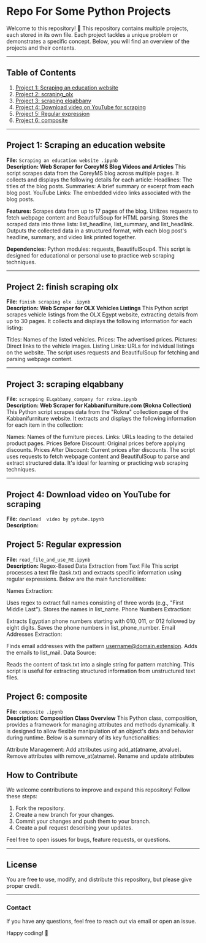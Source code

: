 # Repo For Some Python Projects 

Welcome to this repository! 🎉 This repository contains multiple projects, each stored in its own file. Each project tackles a unique problem or demonstrates a specific concept. Below, you will find an overview of the projects and their contents.

---

## Table of Contents

1. [Project 1: Scraping an education website](#Scraping_an_education_website)
2. [Project 2: scraping_olx](#finish_scraping_olx)
3. [Project 3: scraping elqabbany](#scraping_elqabbany)
4. [Project 4: Download video on YouTube for scraping](#Download_video_on_YouTube)
5. [Project 5: Regular expression](#Regular_expression)
6. [Project 6: composite](#composite)
---

## Project 1: Scraping an education website

**File:** `Scraping an education website .ipynb`  
**Description:** 
**Web Scraper for CoreyMS Blog Videos and Articles**
This script scrapes data from the CoreyMS blog across multiple pages. It collects and displays the following details for each article:
Headlines: The titles of the blog posts.
Summaries: A brief summary or excerpt from each blog post.
YouTube Links: The embedded video links associated with the blog posts.

**Features:**
Scrapes data from up to 17 pages of the blog.
Utilizes requests to fetch webpage content and BeautifulSoup for HTML parsing.
Stores the scraped data into three lists: list_headline, list_summary, and list_headlink.
Outputs the collected data in a structured format, with each blog post's headline, summary, and video link printed together.

**Dependencies:**
Python modules: requests, BeautifulSoup4.
This script is designed for educational or personal use to practice web scraping techniques.

---

## Project 2: finish scraping olx

**File:** `finish scraping olx .ipynb`  
**Description:** 
**Web Scraper for OLX Vehicles Listings**
This Python script scrapes vehicle listings from the OLX Egypt website, extracting details from up to 30 pages. It collects and displays the following information for each listing:

Titles: Names of the listed vehicles.
Prices: The advertised prices.
Pictures: Direct links to the vehicle images.
Listing Links: URLs for individual listings on the website.
The script uses requests and BeautifulSoup for fetching and parsing webpage content.

---

## Project 3: scraping elqabbany

**File:** `scrapping ELqabbany_company for rokna.ipynb`  
**Description:** 
**Web Scraper for Kabbanifurniture.com (Rokna Collection)**
This Python script scrapes data from the "Rokna" collection page of the Kabbanifurniture website. It extracts and displays the following information for each item in the collection:

Names: Names of the furniture pieces.
Links: URLs leading to the detailed product pages.
Prices Before Discount: Original prices before applying discounts.
Prices After Discount: Current prices after discounts.
The script uses requests to fetch webpage content and BeautifulSoup to parse and extract structured data. It's ideal for learning or practicing web scraping techniques.

---


## Project 4: Download video on YouTube for scraping

**File:** `download  video by pytube.ipynb`  
**Description:** 

## Project 5: Regular expression

**File:** `read_file_and_use_RE.ipynb`  
**Description:** 
Regex-Based Data Extraction from Text File
This script processes a text file (task.txt) and extracts specific information using regular expressions. Below are the main functionalities:

Names Extraction:

Uses regex to extract full names consisting of three words (e.g., "First Middle Last").
Stores the names in list_name.
Phone Numbers Extraction:

Extracts Egyptian phone numbers starting with 010, 011, or 012 followed by eight digits.
Saves the phone numbers in list_phone_number.
Email Addresses Extraction:

Finds email addresses with the pattern username@domain.extension.
Adds the emails to list_mail.
Data Source:

Reads the content of task.txt into a single string for pattern matching.
This script is useful for extracting structured information from unstructured text files.


## Project 6: composite

**File:** `composite .ipynb`  
**Description:** 
**Composition Class Overview**
This Python class, composition, provides a framework for managing attributes and methods dynamically. It is designed to allow flexible manipulation of an object's data and behavior during runtime. Below is a summary of its key functionalities:

Attribute Management:
Add attributes using add_at(atname, atvalue).
Remove attributes with remove_at(atname).
Rename and update attributes



## How to Contribute

We welcome contributions to improve and expand this repository! Follow these steps:  
1. Fork the repository.  
2. Create a new branch for your changes.  
3. Commit your changes and push them to your branch.  
4. Create a pull request describing your updates.

Feel free to open issues for bugs, feature requests, or questions.

---

## License

You are free to use, modify, and distribute this repository, but please give proper credit.

---

### Contact

If you have any questions, feel free to reach out via email or open an issue.

Happy coding! 🚀
